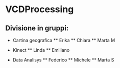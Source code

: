 # VCDProcessing

## Divisione in gruppi:

* Cartina geografica
** Erika
** Chiara
** Marta M

* Kinect
** Linda
** Emiliano

* Data Analisys
** Federico
** Michele
** Marta S
